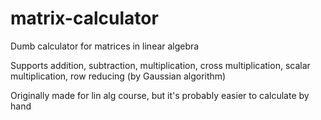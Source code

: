 # matrix-calculator
Dumb calculator for matrices in linear algebra

Supports addition, subtraction, multiplication, cross multiplication, scalar multiplication, row reducing (by Gaussian algorithm)

Originally made for lin alg course, but it's probably easier to calculate by hand
